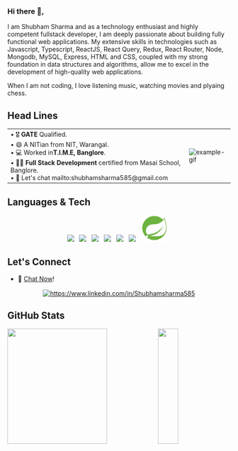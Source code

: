 ### Hi there :wave:, 

I am Shubham Sharma and as a technology enthusiast and highly competent fullstack developer, I am deeply passionate about building fully functional web applications. My extensive skills in technologies such as Javascript, Typescript, ReactJS, React Query, Redux, React Router, Node, Mongodb, MySQL, Express, HTML and CSS, coupled with my strong foundation in data structures and algorithms, allow me to excel in the development of high-quality web applications.


When I am not coding, I love listening music, watching movies and plyaing chess.


## Head Lines
<table>
  <tr>
    <td>
• 🎖️ <b>GATE</b> Qualified. <br>
• 😄 A NITian from NIT, Warangal. <br>
• 💻 Worked in<b>T.I.M.E, Banglore</b>. <br>
• 🏳️‍🌈 <b>Full Stack Development</b> certified from Masai School, Banglore. <br>
• 💬 Let's chat mailto:shubhamsharma585@gmail.com
    </td>
       <td>
 <img src="https://media.tenor.com/w0-YIVWp04UAAAAM/award-proud.gif" alt="example-gif" width="300" height="200">
      
   
  </tr>
 </table>
 
 
 
 

## Languages & Tech

<p align='center'>
    <img height="60" src="https://upload.wikimedia.org/wikipedia/commons/3/3b/Javascript_Logo.png">&nbsp;&nbsp;
    <img height="60" src="https://cdn.iconscout.com/icon/free/png-256/typescript-3629713-3030764.png">&nbsp;&nbsp;
    <img height="60" src="https://cdn4.iconfinder.com/data/icons/logos-3/600/React.js_logo-512.png">&nbsp;&nbsp; 
    <img height="60" src="https://miro.medium.com/max/2800/0*U2DmhXYumRyXH6X1.png">&nbsp;&nbsp;
    <img height="60" src="https://icon-library.com/images/node-js-icon/node-js-icon-8.jpg">&nbsp;&nbsp;
    <img height="60" src="https://w7.pngwing.com/pngs/925/447/png-transparent-express-js-node-js-javascript-mongodb-node-js-text-trademark-logo.png">&nbsp;&nbsp;
    <img height="60" src="https://raw.githubusercontent.com/github/explore/80688e429a7d4ef2fca1e82350fe8e3517d3494d/topics/spring-boot/spring-boot.png">&nbsp;&nbsp;
</p>

## Let's Connect
- 💬 [Chat Now](mailto:shubhamsharma585@gmail.com)!
<p align='center'>
   <a href="www.linkedin.com/in/shubhamsharma585" target="blank">
  <img align="center" src="https://raw.githubusercontent.com/rahuldkjain/github-profile-readme-generator/master/src/images/icons/Social/linked-in-alt.svg" alt="https://www.linkedin.com/in/Shubhamsharma585" height="30" width="40" /></a>
</p>


## GitHub Stats
<div>
  <img src="https://github-readme-stats.vercel.app/api?username=shubhamsharma585&show_icons=true&theme=radical" height="260px" width="66.75%"/> 
  <img src="https://github-readme-stats.vercel.app/api/top-langs/?username=shubhamsharma585&theme=tokyonight" height="260px" width="30.25%"/>
</div>
<!--
**soumitha18/soumitha18** is a ✨ _special_ ✨ repository because its `README.md` (this file) appears on your GitHub profile.

Here are some ideas to get you started:

- 🔭 I’m currently working on ...
- 🌱 I’m currently learning ...
- 👯 I’m looking to collaborate on ...
- 🤔 I’m looking for help with ...
- 💬 Ask me about ...
- 📫 How to reach me: ...
- 😄 Pronouns: ...
- ⚡ Fun fact: ...
-->
